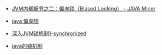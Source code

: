  - [JVM内部细节之二：偏向锁（Biased Locking） - JAVA Miner](http://www.tuicool.com/articles/2aeAZn)
 - [java 偏向锁](http://blog.163.com/silver9886@126/blog/static/35971862201472274958280/)
 
 - [深入JVM锁机制1-synchronized](http://blog.csdn.net/chen77716/article/details/6618779)
 
 - [java的锁机制](http://blog.csdn.net/yangzhijun_cau/article/details/6432216)